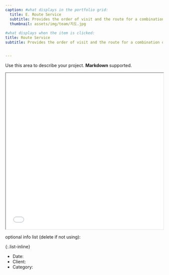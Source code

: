 ```yaml
---
caption: #what displays in the portfolio grid:
  title: E. Route Service
  subtitle: Provides the order of visit and the route for a combination of tourist sites.
  thumbnail: assets/img/team/지도.jpg
  
#what displays when the item is clicked:
title: Route Service
subtitle: Provides the order of visit and the route for a combination of tourist sites.


---
```

Use this area to describe your project. **Markdown** supported.

<iframe src="/assets/exampleRoute4.html" width="100%" height="500px"></iframe>

optional info list (delete if not using):

{:.list-inline} 
- Date: 
- Client: 
- Category: 
